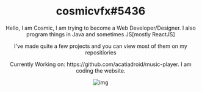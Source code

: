 <div align="center">
  <h1>cosmicvfx#5436</h1>
  
  <p>Hello, I am Cosmic, I am trying to become a Web Developer/Designer. I also program things in Java and sometimes JS[mostly ReactJS]</p>

  <p>I've made quite a few projects and you can view most of them on my repositiories</p>

  <p>Currently Working on: https://github.com/acatiadroid/music-player. I am coding the website.</p>

  ![img](https://github-readme-stats.vercel.app/api/top-langs/?username=cosmllc&theme=radical&layout=compact)
  
</div>
